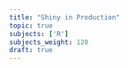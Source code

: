 ```yaml
---
title: "Shiny in Production"
topic: true
subjects: ['R']
subjects_weight: 120
draft: true
---
```


<!--
Scaling and deploying Shiny apps
-->
